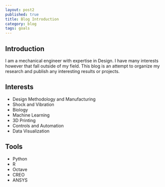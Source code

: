```yaml
---
layout: post2
published: true
title: Blog Introduction
category: blog
tags: goals
---
```

## Introduction

I am a mechanical engineer with expertise in Design.  I have many interests however
that fall outside of my field.  This blog is an attempt to organize my research
and publish any interesting results or projects.

## Interests

* Design Methodology and Manufacturing
* Shock and Vibration
* Biology
* Machine Learning
* 3D Printing
* Controls and Automation
* Data Visualization

## Tools

* Python
* R
* Octave
* CREO
* ANSYS
